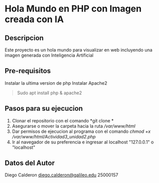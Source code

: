 # Hola Mundo en PHP con Imagen creada con IA

## Descripcion

Este proyecto es un hola mundo para visualizar en web incluyendo una imagen generada con Inteligencia Artificial

## Pre-requisitos

Instalar la ultima version de php
Instalar Apache2

> Sudo apt install php & apache2

## Pasos para su ejecucion
  1. Clonar el repositorio con el comando *git clone *
  2. Asegurarse o mover la carpeta hacia la ruta */var/www/html*
  3. Dar permisos de ejecucion al programa con el comando *chmod +x /var/www/html/Actividad3_unidad2.php*
  4. Ir al navegador de su preferencia e ingresar al localhost "127.0.0.1" o "localhost"

## Datos del Autor

Diego Calderon 
diego.calderon@galileo.edu 
25000157
